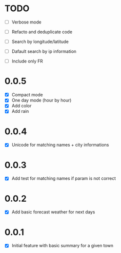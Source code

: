 # TODO 

- [ ] Verbose mode
- [ ] Refacto and deduplicate code
- [ ] Search by longitude/latitude
- [ ] Dafault search by ip information
- [ ] Include only FR


# 0.0.5

- [x] Compact mode
- [x] One day mode (hour by hour)
- [x] Add color
- [x] Add rain

# 0.0.4

- [x] Unicode for matching names + city informations

# 0.0.3

- [x] Add test for matching names if param is not correct

# 0.0.2

- [x] Add basic forecast weather for next days

# 0.0.1

- [x] Initial feature with basic summary for a given town
